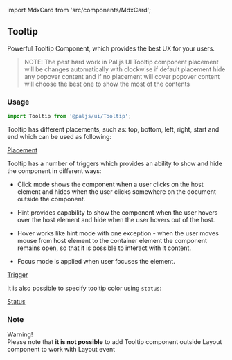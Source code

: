 import MdxCard from 'src/components/MdxCard';

<MdxCard>

## Tooltip

Powerful Tooltip Component, which provides the best UX for your users.

> NOTE: The pest hard work in Pal.js UI Tooltip component placement will be changes
> automatically with clockwise if default placement hide any popover content
> and if no placement will cover popover content will choose the best one to
> show the most of the contents

### Usage

```js
import Tooltip from '@paljs/ui/Tooltip';
```

Tooltip has different placements, such as: top, bottom, left, right, start and end which can be used as following:

[Placement](demo://Placement.tsx)

Tooltip has a number of triggers which provides an ability to show and hide the component in different ways:

- Click mode shows the component when a user clicks on the host element and hides when the user clicks somewhere on the document outside the component.

- Hint provides capability to show the component when the user hovers over the host element and hide when the user hovers out of the host.

- Hover works like hint mode with one exception - when the user moves mouse from host element to the container element the component remains open, so that it is possible to interact with it content.

- Focus mode is applied when user focuses the element.

[Trigger](demo://Trigger.tsx)

It is also possible to specify tooltip color using `status`:

[Status](demo://Status.tsx)

### Note

<div class="note note-warning">
  <div class="note-title">Warning!</div>
  <div class="note-body">
    Please note that <strong>it is not possible</strong> to add Tooltip
    component outside Layout component to work with Layout event
  </div>
</div>

</MdxCard>